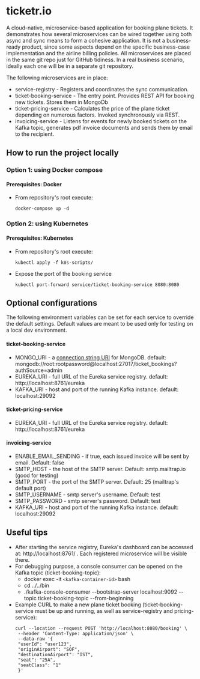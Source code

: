 # ticketr.io
A cloud-native, microservice-based application for booking plane tickets.
It demonstrates how several microservices can be wired together using both async and sync means to form
a cohesive application. It is not a business-ready product, since some aspects depend on the 
specific business-case implementation and the airline billing policies.
All microservices are placed in the same git repo just for GitHub tidiness. In a real business scenario, ideally each one will be in
a separate git repository. 

The following microservices are in place:
- service-registry - Registers and coordinates the sync communication.
- ticket-booking-service - The entry point. Provides REST API for booking new tickets. Stores them in MongoDb
- ticket-pricing-service - Calculates the price of the plane ticket depending on numerous factors. Invoked synchronously via REST.
- invoicing-service - Listens for events for newly booked tickets on the Kafka topic, generates pdf invoice documents and sends them by email to the recipient.

## How to run the project locally

### Option 1: using Docker compose
#### Prerequisites: Docker
- From repository's root execute:
 
  ``docker-compose up -d``

### Option 2: using Kubernetes
#### Prerequisites: Kubernetes
- From repository's root execute:

  ``kubectl apply -f k8s-scripts/``
- Expose the port of the booking service

  ``kubectl port-forward service/ticket-booking-service 8080:8080``


## Optional configurations
The following environment variables can be set for each service to override the default settings. Default values are 
meant to be used only for testing on a local dev environment.

#### 

#### ticket-booking-service
- MONGO_URI - a [connection string URI](https://www.mongodb.com/docs/manual/reference/connection-string/) for MongoDB. default: mongodb://root:rootpassword@localhost:27017/ticket_bookings?authSource=admin
- EUREKA_URI - full URL of the Eureka service registry. default: http://localhost:8761/eureka
- KAFKA_URI - host and port of the running Kafka instance. default: localhost:29092

#### ticket-pricing-service
- EUREKA_URI - full URL of the Eureka service registry. default: http://localhost:8761/eureka

#### invoicing-service

- ENABLE_EMAIL_SENDING - if true, each issued invoice will be sent by email. Default: false
- SMTP_HOST - the host of the SMTP server. Default: smtp.mailtrap.io  (good for testing)
- SMTP_PORT - the port of the SMTP server. Default: 25  (mailtrap's default port)
- SMTP_USERNAME - smtp server's username. Default: test
- SMTP_PASSWORD - smtp server's password. Default: test
- KAFKA_URI - host and port of the running Kafka instance. default: localhost:29092

## Useful tips
- After starting the service registry, Eureka's dashboard can be accessed at: http://localhost:8761/ . Each registered
  microservice will be visible there.
- For debugging purpose, a console consumer can be opened on the Kafka topic (ticket-booking-topic):
  - docker exec -it ``<kafka-container-id>`` bash
  - cd ../../bin
  - ./kafka-console-consumer --bootstrap-server localhost:9092 --topic ticket-booking-topic --from-beginning
- Example CURL to make a new plane ticket booking (ticket-booking-service must be up and running, as well as service-registry and pricing-service):
   ```
   curl --location --request POST 'http://localhost:8080/booking' \
    --header 'Content-Type: application/json' \
    --data-raw '{
    "userId": "user123",
    "originAirport": "SOF",
    "destinationAirport": "IST",
    "seat": "25A",
    "seatClass": "1"
    }'
    ```
